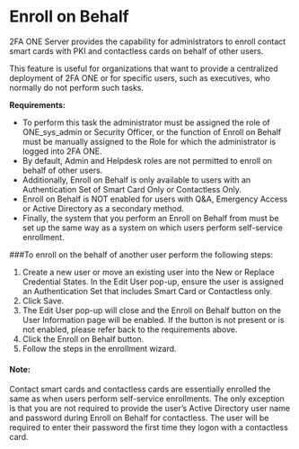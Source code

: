 # Enroll on Behalf

2FA ONE Server provides the capability for administrators to enroll contact smart cards with PKI and contactless cards on behalf of other users. 

This feature is useful for organizations that want to provide a centralized deployment of 2FA ONE or for specific users, such as executives, who normally do not perform such tasks.

**Requirements:**

* To perform this task the administrator must be assigned the role of ONE_sys_admin or Security Officer, or the function of Enroll on Behalf must be manually assigned to the Role for which the administrator is logged into 2FA ONE. 
* By default, Admin and Helpdesk roles are not permitted to enroll on behalf of other users. 
* Additionally, Enroll on Behalf is only available to users with an Authentication Set of Smart Card Only or Contactless Only. 
* Enroll on Behalf is NOT enabled for users with Q&A, Emergency Access or Active Directory as a secondary method. 
* Finally, the system that you perform an Enroll on Behalf from must be set up the same way as a system on which users perform self-service enrollment. 

###To enroll on the behalf of another user perform the following steps:

1.	Create a new user or move an existing user into the New or Replace Credential States. In the Edit User pop-up, ensure the user is assigned an Authentication Set that includes Smart Card or Contactless only.
3.	Click Save.
3.	The Edit User pop-up will close and the Enroll on Behalf button on the User Information page will be enabled. If the button is not present or is not enabled, please refer back to the requirements above.
4.	Click the Enroll on Behalf button.
5.	Follow the steps in the enrollment wizard.

#### Note: 
Contact smart cards and contactless cards are essentially enrolled the same as when users perform self-service enrollments. The only exception is that you are not required to provide the user’s Active Directory user name and password during Enroll on Behalf for contactless. The user will be required to enter their password the first time they logon with a contactless card.
